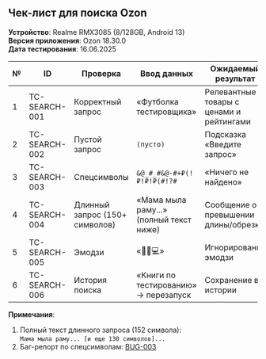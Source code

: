 ## Чек-лист для поиска Ozon

**Устройство**: Realme RMX3085 (8/128GB, Android 13)  
**Версия приложения**: Ozon 18.30.0  
**Дата тестирования**: 16.06.2025  

| №  | ID           | Проверка                     | Ввод данных                              | Ожидаемый результат                     | Статус | Скриншот                          |
|----|--------------|------------------------------|------------------------------------------|-----------------------------------------|--------|-----------------------------------|
| 1  | TC-SEARCH-001 | Корректный запрос           | «Футболка тестировщика»                  | Релевантные товары с ценами и рейтингами | ✅     | ![correct](/screenshots/correct_query.png) |
| 2  | TC-SEARCH-002 | Пустой запрос               | `(пусто)`                                | Подсказка «Введите запрос»              | ✅     | -                                 |
| 3  | TC-SEARCH-003 | Спецсимволы                 | `&@_#_#&@-#+₽(!₽!₽!₽(#!?#`              | «Ничего не найдено»                     | ⚠️     | ![bug](/screenshots/ozon_bad_results_rmx3085.png) |
| 4  | TC-SEARCH-004 | Длинный запрос (150+ символов) | «Мама мыла раму...» (полный текст ниже) | Сообщение о превышении длины/обрезка    | 🕒     | ![long](/screenshots/long_correct_query.png) |
| 5  | TC-SEARCH-005 | Эмодзи                      | «🎉📱💻»                                 | Игнорирование эмодзи                    | ✅     | ![emoji](/screenshots/emoji_query.png) |
| 6  | TC-SEARCH-006 | История поиска              | «Книги по тестированию» → перезапуск     | Сохранение в истории                    | ✅     | ![history](/screenshots/test_memory_query.png) |

**Примечания**:
1. Полный текст длинного запроса (152 символа):  
   `Мама мыла раму... [и еще 130 символов]...`
2. Баг-репорт по спецсимволам: [BUG-003](/bug_reports/search_special_chars.md)
